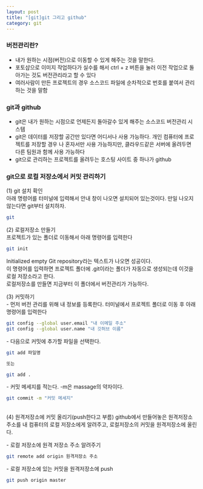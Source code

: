 ```yaml
---
layout: post
title: "[git]git 그리고 github"
category: git
---
```


### 버전관리란?
- 내가 원하는 시점(버전)으로 이동할 수 있게 해주는 것을 말한다.
- 포토샵으로 이미지 작업하다가 실수를 해서 ctrl + z 버튼을 눌러 이전 작업으로 돌아가는 것도 버전관리라고 할 수 있다
- 여러사람이 만든 프로젝트의 경우 소스코드 파일에 순차적으로 번호를 붙여서 관리하는 것을 말함
  

### git과 github
- git은 내가 원하는 시점으로 언제든지 돌아갈수 있게 해주는 소스코드 버전관리 시스템
- git은 데이터를 저장할 공간만 있다면 어디서나 사용 가능하다. 개인 컴퓨터에 프로젝트를 저장할 경우 나 혼자서만 사용 가능하지만, 클라우드같은 서버에 올려두면 다른 팀원과 함께 사용 가능하다
- git으로 관리하는 프로젝트를 올려두는 호스팅 사이트 중 하나가 github


### git으로 로컬 저장소에서 커밋 관리하기
 (1) git 설치 확인   
 아래 명령어를 터미널에 입력해서 안내 창이 나오면 설치되어 있는것이다. 만일 나오지 않는다면 git부터 설치하자.


 ```bash
 git
 ```

 
 (2) 로컬저장소 만들기   
 프로젝트가 있는 폴더로 이동해서 아래 명령어를 입력한다


 ```bash
 git init
 ```


 Initialized empty Git repository라는 텍스트가 나오면  성공이다.   
 이 명령어를 입력하면 프로젝트 폴더에 .git이라는 폴더가 자동으로 생성되는데 이것을 로컬 저장소라고 한다.   
 로컬저장소를 만들면 지금부터 이 폴더에서 버전관리가 가능하다.  

 (3) 커밋하기   
  \- 먼저 버전 관리를 위해 내 정보를 등록한다. 터미널에서 프로젝트 폴더로 이동 후 아래 명령어를 입력한다
 
 
 ```bash
 git config --global user.email "내 이메일 주소"
 git config --global user.name "내 깃허브 이름"
 ```


 \- 다음으로 커밋에 추가할 파일을 선택한다.


 ```bash
 git add 파일명

 또는

 git add .
 ```


 \- 커밋 메세지를 적는다. -m은 massage의 약자이다.


 ```bash
 git commit -m "커밋 메세지"
 ```   

<br>
 (4) 원격저장소에 커밋 올리기(push한다고 부름)          
 github에서 만들어놓은 원격저장소 주소를 내 컴퓨터의 로컬 저장소에게 알려주고, 로컬저장소의 커밋을 원격저장소에 올린다.   
 
 \- 로컬 저장소에 원격 저장소 주소 알려주기


 ```bash
 git remote add origin 원격저장소 주소
 ```


 \- 로컬 저장소에 있는 커밋을 원격저장소에 push


 ```bash
 git push origin master
 ```


   
